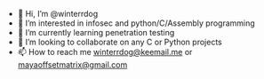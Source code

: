 - 👋 Hi, I’m @winterrdog
- 👀 I’m interested in infosec and python/C/Assembly programming
- 🌱 I’m currently learning penetration testing
- 💞️ I’m looking to collaborate on any C or Python projects
- 📫 How to reach me winterrdog@keemail.me or mayaoffsetmatrix@gmail.com

<!---
winterrdog/winterrdog is a ✨ special ✨ repository because its `README.md` (this file) appears on your GitHub profile.
You can click the Preview link to take a look at your changes.
--->
